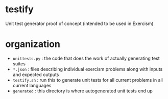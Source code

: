 testify
=======

Unit test generator proof of concept (intended to be used in Exercism)

organization
============

- `unittests.py` : the code that does the work of actually generating test suites
- `*.json` : files describing individual exercism problems along with inputs and expected outputs
- `testify.sh` : run this to generate unit tests for all current problems in all current languages
- `generated` : this directory is where autogenerated unit tests end up